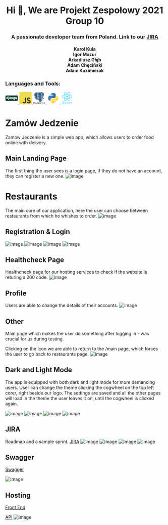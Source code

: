 <h1 align="center">Hi 👋, We are Projekt Zespołowy 2021 Group 10</h1>
<h3 align="center">A passionate developer team from Poland. Link to our <a href="https://team-1634732274320.atlassian.net/jira/software/projects/PZA/boards/1">JIRA</a></h3>
<h4 align="center">Karol Kula<br>Igor Mazur<br>Arkadiusz Głąb<br>Adam Chęciński<br>Adam Kazimierak</h4>


<h3 align="left">Languages and Tools:</h3>
<p align="left"> <a href="https://www.djangoproject.com/" target="_blank" rel="noreferrer"> <img src="https://raw.githubusercontent.com/devicons/devicon/master/icons/django/django-original.svg" alt="django" width="40" height="40"/> </a> <a href="https://developer.mozilla.org/en-US/docs/Web/JavaScript" target="_blank" rel="noreferrer"> <img src="https://raw.githubusercontent.com/devicons/devicon/master/icons/javascript/javascript-original.svg" alt="javascript" width="40" height="40"/> </a> <a href="https://www.postgresql.org" target="_blank" rel="noreferrer"> <img src="https://raw.githubusercontent.com/devicons/devicon/master/icons/postgresql/postgresql-original-wordmark.svg" alt="postgresql" width="40" height="40"/> </a> <a href="https://www.python.org" target="_blank" rel="noreferrer"> <img src="https://raw.githubusercontent.com/devicons/devicon/master/icons/python/python-original.svg" alt="python" width="40" height="40"/> </a> <a href="https://reactjs.org/" target="_blank" rel="noreferrer"> <img src="https://raw.githubusercontent.com/devicons/devicon/master/icons/react/react-original-wordmark.svg" alt="react" width="40" height="40"/> </a> </p>

# Zamów Jedzenie

Zamów Jedzenie is a simple web app, which allows users to order food online with delivery. 

## Main Landing Page

The first thing the user sees is a login page, if they do not have an account, they can register a new one. 
![image](https://user-images.githubusercontent.com/11295764/177369326-2777a0e3-9608-4bb9-9688-b5ac5181d609.png)

# Restaurants 

The main core of our application, here the user can choose between restaurants from which he whishes to order. 
![image](https://user-images.githubusercontent.com/11295764/177551472-727805cc-32e0-4ddc-a4fc-03d000d4e810.png)


## Registration & Login

![image](https://user-images.githubusercontent.com/11295764/177369506-10754d0e-4f94-4254-bab4-d493fd2c6762.png)
![image](https://user-images.githubusercontent.com/11295764/177369756-8aef9b2f-78fa-4677-9b65-a23125daeac2.png)
![image](https://user-images.githubusercontent.com/11295764/177369828-3b12e400-b2e6-48d5-896a-d2e8a1a2d694.png)
![image](https://user-images.githubusercontent.com/11295764/177369851-fe345006-c993-4fb2-80de-4647fd25f91c.png)


## Healthcheck Page

Healthcheck page for our hosting services to check if the website is returing a 200 code. 
![image](https://user-images.githubusercontent.com/11295764/177370249-6fdc7e55-353a-4012-82c6-f5c8266b0f9e.png)



## Profile

Users are able to change the details of their accounts. 
![image](https://user-images.githubusercontent.com/11295764/177370153-ee1b1a1d-d2cd-48be-a37d-4c864db562a8.png)


## Other

Main page which makes the user do something after logging in - was crucial for us during testing. 

Clicking on the icon we are able to return to the /main page, which forces the user to go back to restaurants page. 
![image](https://user-images.githubusercontent.com/11295764/177373476-4898865e-c5fa-41c3-8f3d-e00c313889f9.png)


## Dark and Light Mode

The app is equipped with both dark and light mode for more demanding users. User can change the theme clicking the cogwheel on the top left corer, right beside our logo. The settings are saved and all the other pages will load in the theme the user leaves it on, until the cogwheel is clicked again. 

![image](https://user-images.githubusercontent.com/11295764/177370338-ce333c8a-a769-4478-8434-d0074eb8dece.png)
![image](https://user-images.githubusercontent.com/11295764/177370374-f0c02861-5f1c-494d-a51e-1133c8725202.png)
![image](https://user-images.githubusercontent.com/11295764/177370443-0db1c985-6fd6-438a-ad67-7087079eb2ae.png)
![image](https://user-images.githubusercontent.com/11295764/177551593-89a2843e-0553-401d-b672-0d3f7c18968d.png)


## JIRA

Roadmap and a sample sprint. <a href="https://team-1634732274320.atlassian.net/jira/software/projects/PZA/boards/1">JIRA</a>
![image](https://user-images.githubusercontent.com/11295764/177371677-ad0306bd-e5d7-4bbe-a531-bff65b4356e5.png)
![image](https://user-images.githubusercontent.com/11295764/177371827-e57b9d37-12f5-4991-9ab3-20654433d550.png)
![image](https://user-images.githubusercontent.com/11295764/177371866-3fb217f1-85b6-4e91-a56f-3303cadc8b72.png)
![image](https://user-images.githubusercontent.com/11295764/177372548-ddf6f0db-78ee-43ea-acde-a5117a894af0.png)


## Swagger

<a href="https://test-api-zamow-jedzenie.herokuapp.com/swagger/">Swagger</a>

![image](https://user-images.githubusercontent.com/11295764/177372764-ba917a81-8838-4499-ad98-bbd352ff5b0e.png)

## Hosting

<a href="https://test-zamow-jedzenie.herokuapp.com/">Front End</a>

<a href="https://test-api-zamow-jedzenie.herokuapp.com/">API</a>
![image](https://user-images.githubusercontent.com/11295764/177373555-d6a4d5ca-30d1-4d9e-9939-e88076e80cf2.png)


